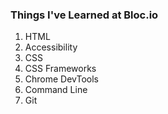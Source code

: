 ### Things I've Learned at Bloc.io

1. HTML
1. Accessibility
1. CSS
1. CSS Frameworks
1. Chrome DevTools
1. Command Line
1. Git
